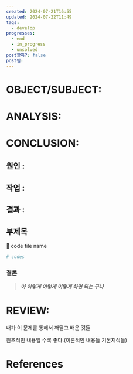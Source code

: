 ```yaml
---
created: 2024-07-21T16:55
updated: 2024-07-22T11:49
tags:
  - develop
progresses:
  - end
  - in_progress
  - unsolved
post할까?: false
post됨: 
---
```

# OBJECT/SUBJECT:

# ANALYSIS:

# CONCLUSION:

## 원인 :

## 작업 :

## 결과 :

## 부제목

<aside> 🔽 code file name

</aside>

```bash
# codes
```

### 결론

> _**아 이렇게 이렇게 이렇게 하면 되는 구나**_

# REVIEW:

내가 이 문제를 통해서 깨닫고 배운 것들

원초적인 내용일 수록 좋다.(이론적인 내용들 기본지식들)

# References
